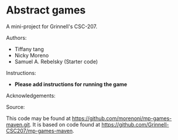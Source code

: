 # Abstract games

A mini-project for Grinnell's CSC-207.

Authors:

* Tiffany tang
* Nicky Moreno
* Samuel A. Rebelsky (Starter code)

Instructions:

* **Please add instructions for running the game**

Acknowledgements:

Source:

This code may be found at <https://github.com/morenoni/mp-games-maven.git>. It is based on code found at <https://github.com/Grinnell-CSC207/mp-games-maven>.
